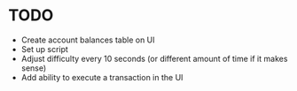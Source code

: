 # TODO

- Create account balances table on UI
- Set up script
- Adjust difficulty every 10 seconds (or different amount of time if it makes sense)
- Add ability to execute a transaction in the UI
